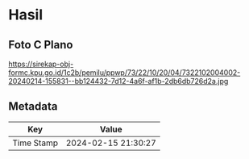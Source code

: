 # Hasil

## Foto C Plano

https://sirekap-obj-formc.kpu.go.id/1c2b/pemilu/ppwp/73/22/10/20/04/7322102004002-20240214-155831--bb124432-7d12-4a6f-af1b-2db6db726d2a.jpg


## Metadata

| Key        | Value               |
| ---------- | ------------------- |
| Time Stamp | 2024-02-15 21:30:27 |



